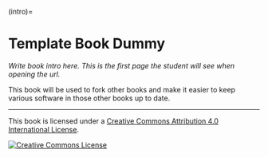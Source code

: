 (intro)=
# Template Book Dummy

_Write book intro here. This is the first page the student will see when opening the url._

This book will be used to fork other books and make it easier to keep various software in those other books up to date.



---

This book is licensed under a <a rel="license" href="http://creativecommons.org/licenses/by/4.0/">Creative Commons Attribution 4.0 International License</a>.

<a rel="license" href="http://creativecommons.org/licenses/by/4.0/"><img alt="Creative Commons License" style="border-width:0" src="https://i.creativecommons.org/l/by/4.0/88x31.png"/></a>

